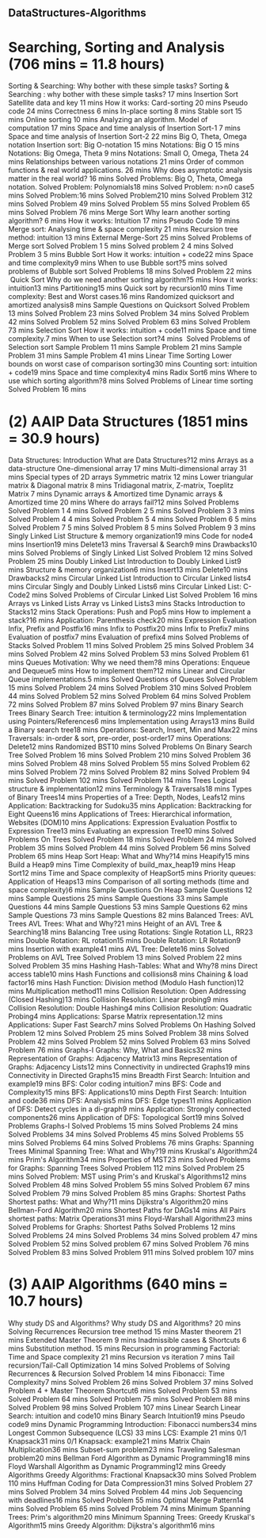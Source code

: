 ## DataStructures-Algorithms
# Searching, Sorting and Analysis (706 mins = 11.8 hours)   
Sorting & Searching: Why bother with these simple tasks?
	Sorting & Searching : why bother with these simple tasks? 17 mins
Insertion Sort
	Satellite data and key 11 mins
	How it works: Card-sorting 20 mins
	Pseudo code 24 mins
	Correctness 6 mins
	In-place sorting 8 mins
	Stable sort 15 mins
	Online sorting 10 mins
Analyzing an algorithm.
	Model of computation 17 mins
	Space and time analysis of Insertion Sort-1 7 mins
	Space and time analysis of Insertion Sort-2 22 mins
Big O, Theta, Omega notation
	Insertion sort: Big O-notation 15 mins
	Notations: Big O 15 mins
	Notations: Big Omega, Theta 9 mins
	Notations: Small O, Omega, Theta 24 mins
	Relationships between various notations 21 mins
	Order of common functions & real world applications. 26 mins
	Why does asymptotic analysis matter in the real world? 16 mins
Solved Problems: Big O, Theta, Omega notation.
	Solved Problem: Polynomials18 mins
	Solved Problem: n>n0 case5 mins
	Solved Problem:16 mins
	Solved Problem210 mins
	Solved Problem 312 mins
	Solved Problem 49 mins
	Solved Problem 55 mins
	Solved Problem 65 mins
	Solved Problem 76 mins
Merge Sort
	Why learn another sorting algorithm? 6 mins
	How it works: Intuition 17 mins
	Pseudo Code 19 mins
	Merge sort: Analysing time & space complexity 21 mins
	Recursion tree method: intuition 13 mins
	External Merge-Sort 25 mins
Solved Problems of Merge sort
	Solved Problem 1 5 mins
	Solved problem 2 4 mins
	Solved Problem 3 5 mins
Bubble Sort
	How it works: intuition + code22 mins
	Space and time complexity9 mins
	When to use Bubble sort?5 mins
solved problems of Bubble sort
	Solved Problems 18 mins
	Solved Problem 22 mins
 Quick Sort
	Why do we need another sorting algorithm?5 mins
	How it works: intuition13 mins
	Partitioning15 mins
	Quick sort by recursion10 mins
	Time complexity: Best and Worst cases.16 mins
	Randomized quicksort and amortized analysis8 mins
Sample Questions on Quicksort
	Solved Problem 13 mins
	Solved Problem 23 mins
	Solved Problem 34 mins
	Solved Problem 42 mins
	Solved Problem 52 mins
	Solved Problem 63 mins
	Solved Problem 73 mins
Selection Sort
	How it works: intuition + code11 mins
	Space and time complexity.7 mins
	When to use Selection sort?4 mins
 Solved Problems of Selection sort
	Sample Problem 11 mins
	Sample Problem 21 mins
	Sample Problem 31 mins
	Sample Problem 41 mins
Linear Time Sorting
	Lower bounds on worst case of comparison sorting30 mins
	Counting sort: intuition + code19 mins
	Space and time complexity4 mins
	Radix Sort6 mins
	Where to use which sorting algorithm?8 mins
Solved Problems of Linear time sorting
	Solved Problem 16 mins

# (2) AAIP Data Structures (1851 mins = 30.9 hours)

Data Structures: Introduction
	What are Data Structures?12 mins
Arrays as a data-structure
	One-dimensional array 17 mins
	Multi-dimensional array 31 mins
Special types of 2D arrays
	Symmetric matrix 12 mins
	Lower triangular matrix & Diagonal matrix 8 mins
	Tridiagonal matrix, Z-matrix, Toeplitz Matrix 7 mins
Dynamic arrays & Amortized time
	Dynamic arrays & Amortized time 20 mins
	Where do arrays fail?12 mins
Solved Problems
	Solved Problem 1 4 mins
	Solved Problem 2 5 mins
	Solved Problem 3 3 mins
	Solved Problem 4 4 mins
	Solved Problem 5 4 mins
	Solved Problem 6 5 mins
	Solved Problem 7 5 mins
	Solved Problem 8 5 mins
	Solved Problem 9 3 mins
Singly Linked List
	Structure & memory organization19 mins
	Code for node4 mins
	Insertion19 mins
	Delete13 mins
	Traversal & Search9 mins
	Drawbacks10 mins
Solved Problems of Singly Linked List
	Solved Problem 12 mins
	Solved Problem 25 mins
Doubly Linked List
	Introduction to Doubly Linked List9 mins
	Structure & memory organization6 mins
	Insert13 mins
	Delete10 mins
	Drawbacks2 mins
Circular Linked List
	Introduction to Circular Linked lists4 mins
	Circular Singly and Doubly Linked Lists6 mins
	Circular Linked List: C-Code2 mins
Solved Problems of Circular Linked List
	Solved Problem 16 mins
Arrays vs Linked Lists
	Array vs Linked Lists3 mins
Stacks
	Introduction to Stacks12 mins
	Stack Operations: Push and Pop5 mins
	How to implement a stack?16 mins
	Application: Parenthesis check20 mins
Expression Evaluation
	Infix, Prefix and Postfix16 mins
	Infix to Postfix20 mins
	Infix to Prefix7 mins
	Evaluation of postfix7 mins
	Evaluation of prefix4 mins
Solved Problems of Stacks
	Solved Problem 11 mins
	Solved Problem 25 mins
	Solved Problem 34 mins
	Solved Problem 42 mins
	Solved Problem 53 mins
	Solved Problem 61 mins
Queues
	Motivation: Why we need them?8 mins
	Operations: Enqueue and Dequeue5 mins
	How to implement them?12 mins
	Linear and Circular Queue implementations.5 mins
Solved Questions of Queues
	Solved Problem 15 mins
	Solved Problem 24 mins
	Solved Problem 310 mins
	Solved Problem 44 mins
	Solved Problem 52 mins
	Solved Problem 64 mins
	Solved Problem 72 mins
	Solved Problem 87 mins
	Solved Problem 97 mins
Binary Search Trees
	Binary Search Tree: intuition & terminology22 mins
	Implementation using Pointers/References6 mins
	Implementation using Arrays13 mins
	Build a Binary search tree18 mins
	Operations: Search, Insert, Min and Max22 mins
	Traversals: in-order & sort, pre-order, post-order17 mins
	Operations: Delete12 mins
	Randomized BST10 mins
Solved Problems On Binary Search Tree
	Solved Problem 16 mins
	Solved Problem 210 mins
	Solved Problem 36 mins
	Solved Problem 48 mins
	Solved Problem 55 mins
	Solved Problem 62 mins
	Solved Problem 72 mins
	Solved Problem 82 mins
	Solved Problem 94 mins
	Solved Problem 102 mins
	Solved Problem 114 mins
Trees
	Logical structure & implementation12 mins
	Terminology & Traversals18 mins
	Types of Binary Trees14 mins
	Properties of a Tree: Depth, Nodes, Leafs12 mins
	Application: Backtracking for Sudoku35 mins
	Application: Backtracking for Eight Queens16 mins
	Applications of Trees: Hierarchical information, Websites (DOM)10 mins
Applications: Expression Evaluation
	Postfix to Expression Tree13 mins
	Evaluating an expression Tree10 mins
Solved Problems On Trees
	Solved Problem 18 mins
	Solved Problem 24 mins
	Solved Problem 35 mins
	Solved Problem 44 mins
	Solved Problem 56 mins
	Solved Problem 65 mins
Heap Sort
	Heap: What and Why?14 mins
	Heapify15 mins
	Build a Heap9 mins
	Time Complexity of build_max_heap19 mins
	Heap Sort12 mins
	Time and Space complexity of HeapSort5 mins
	Priority queues: Application of Heaps13 mins
	Comparison of all sorting methods (time and space complexity)6 mins
Sample Questions On Heap
	Sample Questions 12 mins
	Sample Questions 25 mins
	Sample Questions 33 mins
	Sample Questions 44 mins
	Sample Questions 53 mins
	Sample Questions 62 mins
	Sample Questions 73 mins
	Sample Questions 82 mins
Balanced Trees: AVL Trees
	AVL Trees: What and Why?21 mins
	Height of an AVL Tree & Searching18 mins
	Balancing Tree using Rotations: Single Rotation LL, RR23 mins
	Double Rotation: RL rotation15 mins
	Double Rotation: LR Rotation9 mins
	Insertion with example41 mins
	AVL Tree: Delete16 mins
Solved Problems on AVL Tree
	Solved Problem 13 mins
	Solved Problem 22 mins
	Solved Problem 35 mins
Hashing
	Hash-Tables: What and Why?8 mins
	Direct access table10 mins
	Hash Functions and collisions8 mins
	Chaining & load factor16 mins
	Hash Function: Division method (Modulo Hash function)12 mins
	Multiplication method11 mins
	Collision Resolution: Open Addressing (Closed Hashing)13 mins
	Collision Resolution: Linear probing9 mins
	Collision Resolution: Double Hashing4 mins
	Collision Resolution: Quadratic Probing4 mins
	Applications: Sparse Matrix representation.12 mins
	Applications: Super Fast Search7 mins
Solved Problems On Hashing
	Solved Problem 12 mins
	Solved Problem 25 mins
	Solved Problem 38 mins
	Solved Problem 42 mins
	Solved Problem 52 mins
	Solved Problem 63 mins
	Solved Problem 76 mins
Graphs-I
	Graphs: Why, What and Basics32 mins
	Representation of Graphs: Adjacency Matrix13 mins
	Representation of Graphs: Adjacency Lists12 mins
	Connectivity in undirected Graphs19 mins
	Connectivity in Directed Graphs15 mins
	Breadth First Search: Intuition and example19 mins
	BFS: Color coding intuition7 mins
	BFS: Code and Complexity15 mins
	BFS: Applications10 mins
	Depth First Search: Intuition and code36 mins
	DFS: Analysis5 mins
	DFS: Edge types11 mins
	Application of DFS: Detect cycles in a di-graph9 mins
	Application: Strongly connected components26 mins
	Application of DFS: Topological Sort19 mins
Solved Problems Graphs-I
	Solved Problems 15 mins
	Solved Problems 24 mins
	Solved Problems 34 mins
	Solved Problems 45 mins
	Solved Problems 55 mins
	Solved Problems 64 mins
	Solved Problems 76 mins
Graphs: Spanning Trees
	Minimal Spanning Tree: What and Why?19 mins
	Kruskal's Algorithm24 mins
	Prim's Algorithm34 mins
	Properties of MST23 mins
Solved Problems for Graphs: Spanning Trees
	Solved Problem 112 mins
	Solved Problem 25 mins
	Solved Problem: MST using Prim's and Kruskal's Algorithms12 mins
	Solved Problem 48 mins
	Solved Problem 55 mins
	Solved Problem 67 mins
	Solved Problem 79 mins
	Solved Problem 85 mins
Graphs: Shortest Paths
	Shortest paths: What and Why?11 mins
	Dijikstra's Algorithm20 mins
	Bellman-Ford Algorithm20 mins
	Shortest Paths for DAGs14 mins
	All Pairs shortest paths: Matrix Operations31 mins
	Floyd-Warshall Algorithm23 mins
Solved Problems for Graphs: Shortest Paths
	Solved Problems 12 mins
	Solved Problems 24 mins
	Solved Problems 34 mins
	Solved problem 47 mins
	Solved Problem 52 mins
	Solved problem 67 mins
	Solved Problem 76 mins
	Solved Problem 83 mins
	Solved Problem 911 mins
	Solved problem 107 mins

# (3) AAIP Algorithms (640 mins = 10.7 hours)

Why study DS and Algorithms?
	Why study DS and Algorithms? 20 mins
Solving Recurrences
 Recursion tree method 15 mins
 Master theorem 21 mins
 Extended Master Theorem 9 mins
 Inadmissible cases & Shortcuts 6 mins
 Substitution method. 15 mins
Recursion in programming
 Factorial: Time and Space complexity 21 mins
 Recursion vs iteration 7 mins
 Tail recursion/Tail-Call Optimization 14 mins
Solved Problems of Solving Recurrences & Recursion
 Solved Problem 14 mins
 Fibonacci: Time Complexity7 mins
 Solved Problem 26 mins
 Solved Problem 37 mins
 Solved Problem 4 + Master Theorem Shortcut6 mins
 Solved Problem 53 mins
 Solved Problem 64 mins
 Solved Problem 75 mins
 Solved Problem 88 mins
 Solved Problem 98 mins
 Solved Problem 107 mins
Linear Search
 Linear Search: intuition and code10 mins
Binary Search
	Intuition19 mins
	Pseudo code9 mins
Dynamic Programming
Introduction: Fibonacci numbers34 mins
Longest Common Subsequence (LCS) 33 mins
LCS: Example 21 mins
0/1 Knapsack31 mins
0/1 Knapsack: example21 mins
Matrix Chain Multiplication36 mins
Subset-sum problem23 mins
Traveling Salesman problem20 mins
Bellman Ford Algorithm as Dynamic Programming18 mins
Floyd Warshall Algorithm as Dynamic Programming12 mins
Greedy Algorithms
Greedy Algorithms: Fractional Knapsack30 mins
Solved Problem 110 mins
Huffman Coding for Data Compression31 mins
Solved Problem 27 mins
Solved Problem 34 mins
Solved Problem 44 mins
Job Sequencing with deadlines16 mins
Solved Problem 55 mins
Optimal Merge Pattern14 mins
Solved Problem 65 mins
Solved Problem 74 mins
Minimum Spanning Trees: Prim's algorithm20 mins
Minimum Spanning Trees: Greedy Kruskal's Algorithm15 mins
Greedy Algorithm: Dijkstra's algorithm16 mins
